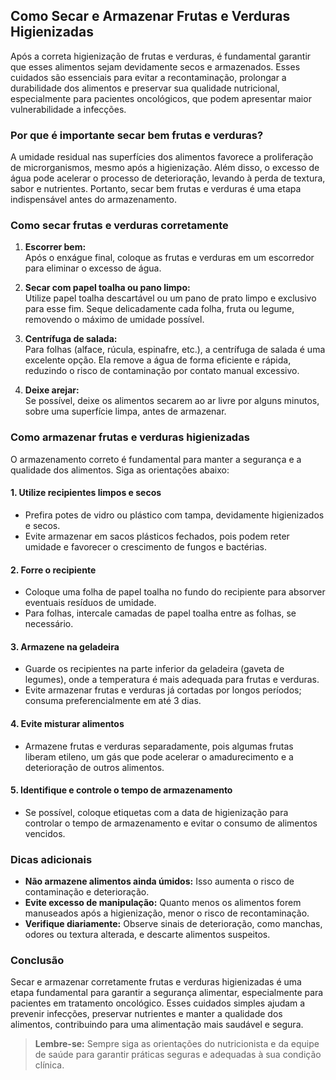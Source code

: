 ## Como Secar e Armazenar Frutas e Verduras Higienizadas

Após a correta higienização de frutas e verduras, é fundamental garantir que esses alimentos sejam devidamente secos e armazenados. Esses cuidados são essenciais para evitar a recontaminação, prolongar a durabilidade dos alimentos e preservar sua qualidade nutricional, especialmente para pacientes oncológicos, que podem apresentar maior vulnerabilidade a infecções.

### Por que é importante secar bem frutas e verduras?

A umidade residual nas superfícies dos alimentos favorece a proliferação de microrganismos, mesmo após a higienização. Além disso, o excesso de água pode acelerar o processo de deterioração, levando à perda de textura, sabor e nutrientes. Portanto, secar bem frutas e verduras é uma etapa indispensável antes do armazenamento.

### Como secar frutas e verduras corretamente

1. **Escorrer bem:**  
   Após o enxágue final, coloque as frutas e verduras em um escorredor para eliminar o excesso de água.

2. **Secar com papel toalha ou pano limpo:**  
   Utilize papel toalha descartável ou um pano de prato limpo e exclusivo para esse fim. Seque delicadamente cada folha, fruta ou legume, removendo o máximo de umidade possível.

3. **Centrífuga de salada:**  
   Para folhas (alface, rúcula, espinafre, etc.), a centrífuga de salada é uma excelente opção. Ela remove a água de forma eficiente e rápida, reduzindo o risco de contaminação por contato manual excessivo.

4. **Deixe arejar:**  
   Se possível, deixe os alimentos secarem ao ar livre por alguns minutos, sobre uma superfície limpa, antes de armazenar.

### Como armazenar frutas e verduras higienizadas

O armazenamento correto é fundamental para manter a segurança e a qualidade dos alimentos. Siga as orientações abaixo:

#### 1. **Utilize recipientes limpos e secos**
- Prefira potes de vidro ou plástico com tampa, devidamente higienizados e secos.
- Evite armazenar em sacos plásticos fechados, pois podem reter umidade e favorecer o crescimento de fungos e bactérias.

#### 2. **Forre o recipiente**
- Coloque uma folha de papel toalha no fundo do recipiente para absorver eventuais resíduos de umidade.
- Para folhas, intercale camadas de papel toalha entre as folhas, se necessário.

#### 3. **Armazene na geladeira**
- Guarde os recipientes na parte inferior da geladeira (gaveta de legumes), onde a temperatura é mais adequada para frutas e verduras.
- Evite armazenar frutas e verduras já cortadas por longos períodos; consuma preferencialmente em até 3 dias.

#### 4. **Evite misturar alimentos**
- Armazene frutas e verduras separadamente, pois algumas frutas liberam etileno, um gás que pode acelerar o amadurecimento e a deterioração de outros alimentos.

#### 5. **Identifique e controle o tempo de armazenamento**
- Se possível, coloque etiquetas com a data de higienização para controlar o tempo de armazenamento e evitar o consumo de alimentos vencidos.

### Dicas adicionais

- **Não armazene alimentos ainda úmidos:** Isso aumenta o risco de contaminação e deterioração.
- **Evite excesso de manipulação:** Quanto menos os alimentos forem manuseados após a higienização, menor o risco de recontaminação.
- **Verifique diariamente:** Observe sinais de deterioração, como manchas, odores ou textura alterada, e descarte alimentos suspeitos.

### Conclusão

Secar e armazenar corretamente frutas e verduras higienizadas é uma etapa fundamental para garantir a segurança alimentar, especialmente para pacientes em tratamento oncológico. Esses cuidados simples ajudam a prevenir infecções, preservar nutrientes e manter a qualidade dos alimentos, contribuindo para uma alimentação mais saudável e segura.

> **Lembre-se:** Sempre siga as orientações do nutricionista e da equipe de saúde para garantir práticas seguras e adequadas à sua condição clínica.